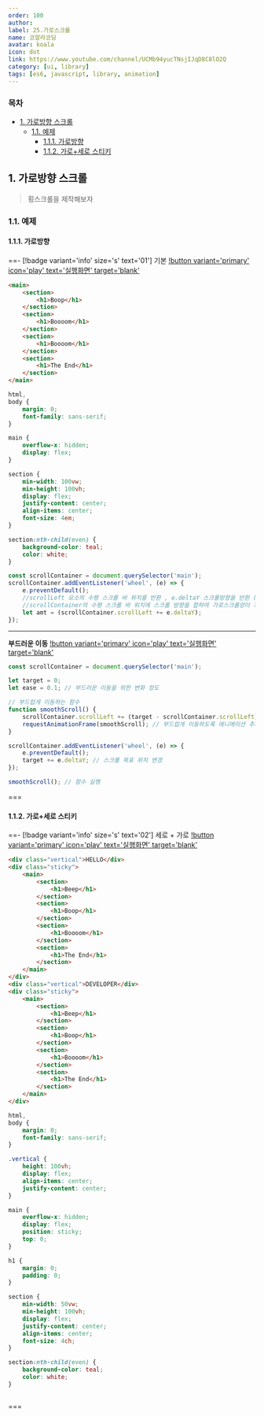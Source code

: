 ```yaml
---
order: 100
author:
label: 25.가로스크롤
name: 코알라코딩
avatar: koala
icon: dot
link: https://www.youtube.com/channel/UCMb94yucTNsjIJqD8C8lO2Q
category: [ui, library]
tags: [es6, javascript, library, animation]
---
```


### 목차 <!-- omit in toc -->

- [1. 가로방향 스크롤](#1-가로방향-스크롤)
	- [1.1. 예제](#11-예제)
		- [1.1.1. 가로방향](#111-가로방향)
		- [1.1.2. 가로+세로 스티키](#112-가로세로-스티키)

## 1. 가로방향 스크롤

> 횡스크롤을 제작해보자

### 1.1. 예제

#### 1.1.1. 가로방향

==- [!badge variant='info' size='s' text='01'] 기본
[!button variant='primary' icon='play' text='실행화면' target='blank'](https://qwerewqwerew.github.io/source/js/ui/horizontal/01.html)

```html #
<main>
	<section>
		<h1>Boop</h1>
	</section>
	<section>
		<h1>Boooom</h1>
	</section>
	<section>
		<h1>Boooom</h1>
	</section>
	<section>
		<h1>The End</h1>
	</section>
</main>
```

```css #
html,
body {
	margin: 0;
	font-family: sans-serif;
}

main {
	overflow-x: hidden;
	display: flex;
}

section {
	min-width: 100vw;
	min-height: 100vh;
	display: flex;
	justify-content: center;
	align-items: center;
	font-size: 4em;
}

section:nth-child(even) {
	background-color: teal;
	color: white;
}
```

```js #
const scrollContainer = document.querySelector('main');
scrollContainer.addEventListener('wheel', (e) => {
	e.preventDefault();
	//scrollLeft 요소의 수평 스크롤 바 위치를 반환 , e.deltaY 스크롤방향을 반환 (우측:100,좌측:-100)
	//scrollContainer의 수평 스크롤 바 위치에 스크롤 방향을 합하여 가로스크롤양이 가산되며 이동한다.
	let amt = (scrollContainer.scrollLeft += e.deltaY);
});
```

---

**부드러운 이동**
[!button variant='primary' icon='play' text='실행화면' target='blank'](https://qwerewqwerew.github.io/source/js/ui/horizontal/02.html)

```js #
const scrollContainer = document.querySelector('main');

let target = 0;
let ease = 0.1; // 부드러운 이동을 위한 변화 정도

// 부드럽게 이동하는 함수
function smoothScroll() {
	scrollContainer.scrollLeft += (target - scrollContainer.scrollLeft) * ease;
	requestAnimationFrame(smoothScroll); // 부드럽게 이동하도록 애니메이션 추가
}

scrollContainer.addEventListener('wheel', (e) => {
	e.preventDefault();
	target += e.deltaY; // 스크롤 목표 위치 변경
});

smoothScroll(); // 함수 실행
```

===

#### 1.1.2. 가로+세로 스티키

==- [!badge variant='info' size='s' text='02'] 세로 + 가로
[!button variant='primary' icon='play' text='실행화면' target='blank'](https://qwerewqwerew.github.io/source/js/ui/horizontal/03.html)

```html #
<div class="vertical">HELLO</div>
<div class="sticky">
	<main>
		<section>
			<h1>Beep</h1>
		</section>
		<section>
			<h1>Boop</h1>
		</section>
		<section>
			<h1>Boooom</h1>
		</section>
		<section>
			<h1>The End</h1>
		</section>
	</main>
</div>
<div class="vertical">DEVELOPER</div>
<div class="sticky">
	<main>
		<section>
			<h1>Beep</h1>
		</section>
		<section>
			<h1>Boop</h1>
		</section>
		<section>
			<h1>Boooom</h1>
		</section>
		<section>
			<h1>The End</h1>
		</section>
	</main>
</div>
```

```css #
html,
body {
	margin: 0;
	font-family: sans-serif;
}

.vertical {
	height: 100vh;
	display: flex;
	align-items: center;
	justify-content: center;
}

main {
	overflow-x: hidden;
	display: flex;
	position: sticky;
	top: 0;
}

h1 {
	margin: 0;
	padding: 0;
}

section {
	min-width: 50vw;
	min-height: 100vh;
	display: flex;
	justify-content: center;
	align-items: center;
	font-size: 4ch;
}

section:nth-child(even) {
	background-color: teal;
	color: white;
}
```

```js #

```

===
